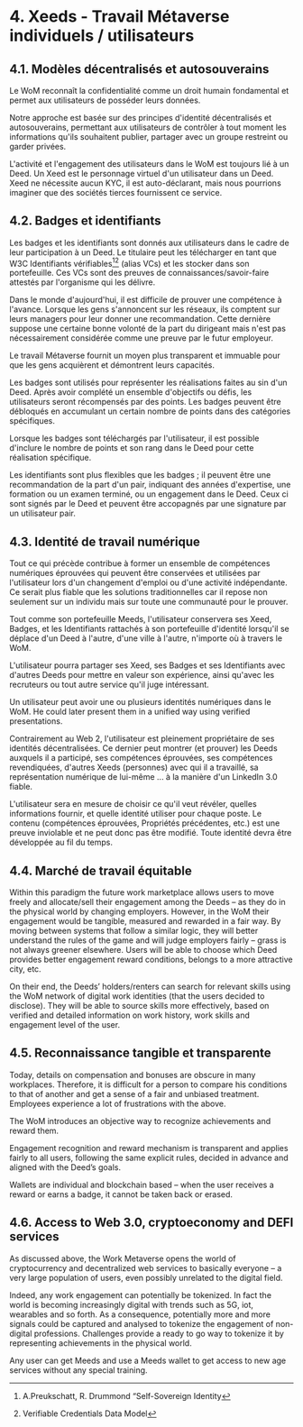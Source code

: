 # 4. Xeeds - Travail Métaverse individuels / utilisateurs

## 4.1. Modèles décentralisés et autosouverains

Le WoM reconnaît la confidentialité comme un droit humain fondamental et permet aux utilisateurs de posséder leurs données.

Notre approche est basée sur des principes d'identité décentralisés et autosouverains, permettant aux utilisateurs de contrôler à tout moment les informations qu'ils souhaitent publier, partager avec un groupe restreint ou garder privées.

L'activité et l'engagement des utilisateurs dans le WoM est toujours lié à un Deed. Un Xeed est le personnage virtuel d'un utilisateur dans un Deed. Xeed ne nécessite aucun KYC, il est auto-déclarant, mais nous pourrions imaginer que des sociétés tierces fournissent ce service.

## 4.2. Badges et identifiants

Les badges et les identifiants sont donnés aux utilisateurs dans le cadre de leur participation à un Deed. Le titulaire peut les télécharger en tant que W3C Identifiants vérifiables[^7][^8] (alias VCs) et les stocker dans son portefeuille. Ces VCs sont des preuves de connaissances/savoir-faire attestés par l'organisme qui les délivre.

Dans le monde d'aujourd'hui, il est difficile de prouver une compétence à l'avance. Lorsque les gens s'annoncent sur les réseaux, ils comptent sur leurs managers pour leur donner une recommandation. Cette dernière suppose une certaine bonne volonté de la part du dirigeant mais n'est pas nécessairement considérée comme une preuve par le futur employeur.

Le travail Métaverse fournit un moyen plus transparent et immuable pour que les gens acquièrent et démontrent leurs capacités.

Les badges sont utilisés pour représenter les réalisations faites au sin d'un Deed. Après avoir complété un ensemble d'objectifs ou défis, les utilisateurs seront récompensés par des points. Les badges peuvent être débloqués en accumulant un certain nombre de points dans des catégories spécifiques.

Lorsque les badges sont téléchargés par l'utilisateur, il est possible d'inclure le nombre de points et son rang dans le Deed pour cette réalisation spécifique.

Les identifiants sont plus flexibles que les badges ; il peuvent être une recommandation de la part d'un pair, indiquant des années d'expertise, une formation ou un examen terminé, ou un engagement dans le Deed. Ceux ci sont signés par le Deed et peuvent être accopagnés par une signature par un utilisateur pair.

## 4.3. Identité de travail numérique

Tout ce qui précède contribue à former un ensemble de compétences numériques éprouvées qui peuvent être conservées et utilisées par l'utilisateur lors d'un changement d'emploi ou d'une activité indépendante. Ce serait plus fiable que les solutions traditionnelles car il repose non seulement sur un individu mais sur toute une communauté pour le prouver.

Tout comme son portefeuille Meeds, l'utilisateur conservera ses Xeed, Badges, et les Identifiants rattachés à son portefeuille d'identité lorsqu'il se déplace d'un Deed à l'autre, d'une ville à l'autre, n'importe où à travers le WoM.

L'utilisateur pourra partager ses Xeed, ses Badges et ses Identifiants avec d'autres Deeds pour mettre en valeur son expérience, ainsi qu'avec les recruteurs ou tout autre service qu'il juge intéressant.

Un utilisateur peut avoir une ou plusieurs identités numériques dans le WoM. He could later present them in a unified way using verified presentations.

Contrairement au Web 2, l'utilisateur est pleinement propriétaire de ses identités décentralisées. Ce dernier peut montrer (et prouver) les Deeds auxquels il a participé, ses compétences éprouvées, ses compétences revendiquées, d'autres Xeeds (personnes) avec qui il a travaillé, sa représentation numérique de lui-même ... à la manière d'un LinkedIn 3.0 fiable.

L'utilisateur sera en mesure de choisir ce qu'il veut révéler, quelles informations fournir, et quelle identité utiliser pour chaque poste. Le contenu (compétences éprouvées, Propriétés précédentes, etc.) est une preuve inviolable et ne peut donc pas être modifié. Toute identité devra être développée au fil du temps.

## 4.4. Marché de travail équitable

Within this paradigm the future work marketplace allows users to move freely and allocate/sell their engagement among the Deeds – as they do in the physical world by changing employers. However, in the WoM their engagement would be tangible, measured and rewarded in a fair way. By moving between systems that follow a similar logic, they will better understand the rules of the game and will judge employers fairly – grass is not always greener elsewhere. Users will be able to choose which Deed provides better engagement reward conditions, belongs to a more attractive city, etc.

On their end, the Deeds’ holders/renters can search for relevant skills using the WoM network of digital work identities (that the users decided to disclose). They will be able to source skills more effectively, based on verified and detailed information on work history, work skills and engagement level of the user.

## 4.5. Reconnaissance tangible et transparente

Today, details on compensation and bonuses are obscure in many workplaces. Therefore, it is difficult for a person to compare his conditions to that of another and get a sense of a fair and unbiased treatment. Employees experience a lot of frustrations with the above.

The WoM introduces an objective way to recognize achievements and reward them.

Engagement recognition and reward mechanism is transparent and applies fairly to all users, following the same explicit rules, decided in advance and aligned with the Deed’s goals.

Wallets are individual and blockchain based – when the user receives a reward or earns a badge, it cannot be taken back or erased.

## 4.6. Access to Web 3.0, cryptoeconomy and DEFI services

As discussed above, the Work Metaverse opens the world of cryptocurrency and decentralized web services to basically everyone – a very large population of users, even possibly unrelated to the digital field.

Indeed, any work engagement can potentially be tokenized. In fact the world is becoming increasingly digital with trends such as 5G, iot, wearables and so forth. As a consequence, potentially more and more signals could be captured and analysed to tokenize the engagement of non-digital professions. Challenges provide a ready to go way to tokenize it by representing achievements in the physical world.

Any user can get Meeds and use a Meeds wallet to get access to new age services without any special training.

[^7]: A.Preukschatt, R. Drummond “Self-Sovereign Identity
[^8]: Verifiable Credentials Data Model
